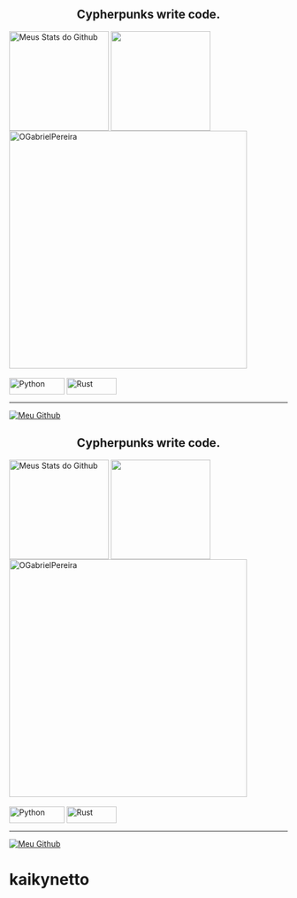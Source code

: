<h2 align="center"> Cypherpunks write code. </h2>

<div>
 
   <img align="center" src="https://github-readme-stats.vercel.app/api?username=OGabrielPereira&show_icons=true&theme=midnight-purple&line_height=27" alt="Meus Stats do Github" style="max-width:100%;" height="180em">
  
   <img align="center" src="https://github-readme-stats.vercel.app/api/top-langs/?username=OGabrielPereira&theme=midnight-purple&layout=compact&hide=vue" style="max-width:100%;" height="180em">
 
   <img alt="OGabrielPereira" src="https://github-readme-streak-stats.herokuapp.com?user=OGabrielPereira&theme=midnight-purple" style="max-width:100%;" width="430" align="middle">
  
 </a>
</div>

<br>

<div>
  <img alt="Python" src="https://img.shields.io/badge/Python-14354C?style=for-the-badge&logo=python&logoColor=white" style="max-width:100%;" width="100" height="30"   align="middle">
 
  <img alt="Rust" src="https://img.shields.io/badge/Rust-000000?style=for-the-badge&logo=rust&logoColor=white" style="max-width:100%;" width="90" height="30"       align="middle">

</div>

<hr>

<div>
 
 <a href="https://github.com/OGabrielPereira">
   <img alt="Meu Github" src="https://img.shields.io/badge/GitHub-100000?style=for-the-badge&logo=github&logoColor=white" style="max-width:100%;"/>
 </a>
<!-- [Snake animation](https://github.com/OGabrielPereira/OGabrielPereira/blob/output/github-contribution-grid-snake.svg) -->
</div>

<h2 align="center"> Cypherpunks write code. </h2>

<div>
 
   <img align="center" src="https://github-readme-stats.vercel.app/api?username=OGabrielPereira&show_icons=true&theme=midnight-purple&line_height=27" alt="Meus Stats do Github" style="max-width:100%;" height="180em">
  
   <img align="center" src="https://github-readme-stats.vercel.app/api/top-langs/?username=OGabrielPereira&theme=midnight-purple&layout=compact&hide=vue" style="max-width:100%;" height="180em">
 
   <img alt="OGabrielPereira" src="https://github-readme-streak-stats.herokuapp.com?user=OGabrielPereira&theme=midnight-purple" style="max-width:100%;" width="430" align="middle">
  
 </a>
</div>

<br>

<div>
  <img alt="Python" src="https://img.shields.io/badge/Python-14354C?style=for-the-badge&logo=python&logoColor=white" style="max-width:100%;" width="100" height="30"   align="middle">
 
  <img alt="Rust" src="https://img.shields.io/badge/Rust-000000?style=for-the-badge&logo=rust&logoColor=white" style="max-width:100%;" width="90" height="30"       align="middle">

</div>

<hr>

<div>
 
 <a href="https://github.com/OGabrielPereira">
   <img alt="Meu Github" src="https://img.shields.io/badge/GitHub-100000?style=for-the-badge&logo=github&logoColor=white" style="max-width:100%;"/>
 </a>
<!-- [Snake animation](https://github.com/OGabrielPereira/OGabrielPereira/blob/output/github-contribution-grid-snake.svg) -->
</div>

# kaikynetto

